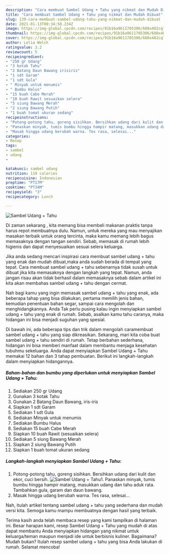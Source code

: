 ```yaml
---
description: "Cara membuat Sambel Udang + Tahu yang nikmat dan Mudah Dibuat"
title: "Cara membuat Sambel Udang + Tahu yang nikmat dan Mudah Dibuat"
slug: 139-cara-membuat-sambel-udang-tahu-yang-nikmat-dan-mudah-dibuat
date: 2021-01-13T00:34:58.234Z
image: https://img-global.cpcdn.com/recipes/91b16a9611705306/680x482cq70/sambel-udang-tahu-foto-resep-utama.jpg
thumbnail: https://img-global.cpcdn.com/recipes/91b16a9611705306/680x482cq70/sambel-udang-tahu-foto-resep-utama.jpg
cover: https://img-global.cpcdn.com/recipes/91b16a9611705306/680x482cq70/sambel-udang-tahu-foto-resep-utama.jpg
author: Lelia Welch
ratingvalue: 3.2
reviewcount: 5
recipeingredient:
- "250 gr Udang"
- "3 kotak Tahu"
- "2 Batang Daun Bawang irisiris"
- "1 sdt Garam"
- "1 sdt Gula"
- " Minyak untuk menumis"
- " Bumbu Halus"
- "15 buah Cabe Merah"
- "10 buah Rawit sesuaikan selera"
- "5 siung Bawang Merah"
- "2 siung Bawang Putih"
- "1 buah tomat ukuran sedang"
recipeinstructions:
- "Potong-potong tahu, goreng sisihkan. Bersihkan udang dari kulit dan ekor, cuci bersih."
- "Panaskan minyak, tumis bumbu hingga hampir matang, masukkan udang dan tahu aduk rata. Tambahkan gula, garam dan daun bawang."
- "Masak hingga udang berubah warna. Tes rasa, selesai..."
categories:
- Resep
tags:
- sambel
- udang
- 

katakunci: sambel udang  
nutrition: 119 calories
recipecuisine: Indonesian
preptime: "PT17M"
cooktime: "PT34M"
recipeyield: "3"
recipecategory: Lunch

---
```



![Sambel Udang + Tahu](https://img-global.cpcdn.com/recipes/91b16a9611705306/680x482cq70/sambel-udang-tahu-foto-resep-utama.jpg)

Di zaman  sekarang , kita memang bisa membeli makanan praktis tanpa harus repot membuatnya dulu. Namun, untuk mereka yang mau menyajikan masakan terbaik untuk orang tercinta, maka kamu memang lebih bagus memasaknya dengan tangan sendiri. Sebab, memasak di rumah lebih higienis dan dapat menyesuaikan sesuai selera keluarga.

Jika anda sedang mencari inspirasi cara membuat sambel udang + tahu yang enak dan mudah dibuat,maka anda sudah berada di tempat yang tepat. Cara membuat sambel udang + tahu  sebenarnya tidak susah untuk dibuat jika kita memasaknya dengan langkah yang tepat. Namun, anda jangan risau akan tidak berhasil dalam memasaknya 
sebab dalam artikel ini kita akan membahas sambel udang + tahu dengan cermat.  



Nah bagi kamu yang ingin memasak sambel udang + tahu yang enak, ada beberapa tahap yang bisa dilakukan, pertama memilih jenis bahan, kemudian penentuan bahan segar, sampai cara mengolah dan menghidangkannya. Anda Tak perlu pusing kalau ingin menyiapkan sambel udang + tahu yang enak di rumah. Sebab, asalkan kamu  tahu caranya, maka hidangan ini bisa menjadi suguhan yang spesial.

Di bawah ini, ada beberapa tips dan trik dalam mengolah caramembuat sambel udang + tahu yang siap dikreasikan. Sekarang, mari kita coba buat sambel udang + tahu sendiri di rumah. Tetap berbahan sederhana, hidangan ini bisa memberi manfaat dalam membantu menjaga kesehatan tubuhmu sekeluarga. Anda dapat menyiapkan Sambel Udang + Tahu memakai 12 bahan dan 3 tahap pembuatan. Berikut ini langkah-langkah dalam menyiapkan hidangannya.

<!--inarticleads1-->

##### Bahan-bahan dan bumbu yang diperlukan untuk menyiapkan Sambel Udang + Tahu:

1. Sediakan 250 gr Udang
1. Gunakan 3 kotak Tahu
1. Gunakan 2 Batang Daun Bawang, iris-iris
1. Siapkan 1 sdt Garam
1. Sediakan 1 sdt Gula
1. Sediakan  Minyak untuk menumis
1. Sediakan  Bumbu Halus
1. Sediakan 15 buah Cabe Merah
1. Siapkan 10 buah Rawit (sesuaikan selera)
1. Sediakan 5 siung Bawang Merah
1. Siapkan 2 siung Bawang Putih
1. Siapkan 1 buah tomat ukuran sedang




<!--inarticleads2-->

##### Langkah-langkah menyiapkan Sambel Udang + Tahu:

1. Potong-potong tahu, goreng sisihkan. Bersihkan udang dari kulit dan ekor, cuci bersih.
<img src="https://img-global.cpcdn.com/steps/667880c118dfd6a4/160x128cq70/sambel-udang-tahu-langkah-memasak-1-foto.jpg" alt="Sambel Udang + Tahu">1. Panaskan minyak, tumis bumbu hingga hampir matang, masukkan udang dan tahu aduk rata. Tambahkan gula, garam dan daun bawang.
1. Masak hingga udang berubah warna. Tes rasa, selesai...




Nah, itulah artikel tentang  sambel udang + tahu  yang sederhana dan mudah versi kita. Semoga kamu mampu membuatnya dengan hasil yang terbaik. 

Terima kasih anda telah membaca resep yang kami tampilkan di halaman ini. Besar harapan kami, resep  Sambel Udang + Tahu yang mudah di atas dapat membantu Anda menyiapkan hidangan yang nikmat untuk keluarga/teman maupun menjadi ide untuk berbisnis kuliner. Bagaimana? Mudah bukan? Itulah resep sambel udang + tahu yang bisa Anda lakukan di rumah. Selamat mencoba!

